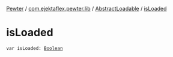 [Pewter](../../index.md) / [com.ejektaflex.pewter.lib](../index.md) / [AbstractLoadable](index.md) / [isLoaded](./is-loaded.md)

# isLoaded

`var isLoaded: `[`Boolean`](https://kotlinlang.org/api/latest/jvm/stdlib/kotlin/-boolean/index.html)